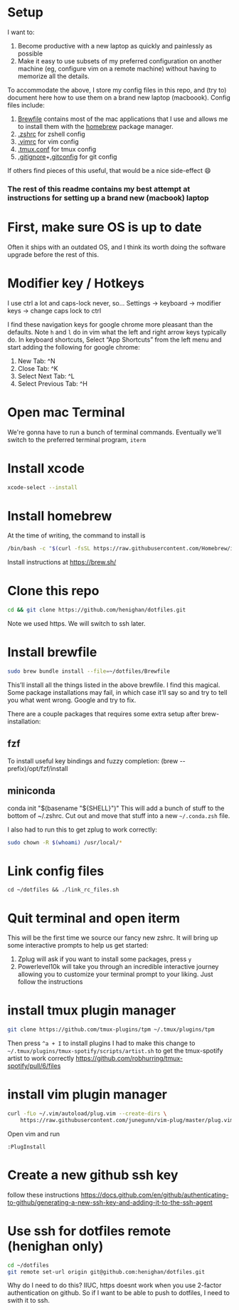# Setup

I want to:
1. Become productive with a new laptop as quickly and painlessly as possible
1. Make it easy to use subsets of my preferred configuration on another machine (eg, configure vim on a remote machine) without having to memorize all the details.

To accommodate the above, I store my config files in this repo, and (try to) document here how to use them on a brand new laptop (macboook). Config files include:
1. [Brewfile](.Brewfile) contains most of the mac applications that I use and allows me to install them with the [homebrew](https://brew.sh/) package manager.
1. [.zshrc](zshrc) for zshell config
1. [.vimrc](vimrc) for vim config
1. [.tmux.conf](tmux.conf) for tmux config
1. [.gitignore](gitignore)+[.gitconfig](gitconfig) for git config


If others find pieces of this useful, that would be a nice side-effect :smile:


### The rest of this readme contains my best attempt at instructions for setting up a brand new (macbook) laptop


# First, make sure OS is up to date
Often it ships with an outdated OS, and I think its worth doing the software upgrade before the rest of this.

# Modifier key / Hotkeys
I use ctrl a lot and caps-lock never, so...
Settings -> keyboard -> modifier keys -> change caps lock to ctrl

I find these navigation keys for google chrome more pleasant than the defaults. Note `h` and `l` do in vim what the left and right arrow keys typically do.
In keyboard shortcuts, Select “App Shortcuts” from the left menu and start adding the following for google chrome:
1. New Tab: ^N
1. Close Tab: ^K
1. Select Next Tab: ^L
1. Select Previous Tab: ^H

# Open mac Terminal
We're gonna have to run a bunch of terminal commands. Eventually we'll switch to the preferred terminal program, `iterm`

# Install xcode
```bash
xcode-select --install
```

# Install homebrew
At the time of writing, the command to install is
```bash
/bin/bash -c "$(curl -fsSL https://raw.githubusercontent.com/Homebrew/install/HEAD/install.sh)"
```
Install instructions at
https://brew.sh/

# Clone this repo
```bash
cd && git clone https://github.com/henighan/dotfiles.git
```
Note we used https. We will switch to ssh later.


# Install brewfile
```bash
sudo brew bundle install --file=~/dotfiles/Brewfile
```
This’ll install all the things listed in the above brewfile. I find this magical.
Some package installations may fail, in which case it’ll say so and try to tell you what went wrong. Google and try to fix.

There are a couple packages that requires some extra setup after brew-installation:
## fzf
To install useful key bindings and fuzzy completion:
(brew --prefix)/opt/fzf/install

## miniconda
conda init "$(basename "${SHELL}")"
This will add a bunch of stuff to the bottom of ~/.zshrc. Cut out and move that stuff into a new `~/.conda.zsh` file.


I also had to run this to get zplug to work correctly:
```bash
sudo chown -R $(whoami) /usr/local/*
```

# Link config files
`cd ~/dotfiles && ./link_rc_files.sh`


# Quit terminal and open iterm
This will be the first time we source our fancy new zshrc. It will bring up some interactive prompts to help us get started:
1. Zplug will ask if you want to install some packages, press `y`
1. Powerlevel10k will take you through an incredible interactive journey allowing you to customize your terminal prompt to your liking. Just follow the instructions

# install tmux plugin manager
```bash
git clone https://github.com/tmux-plugins/tpm ~/.tmux/plugins/tpm
```
Then press `^a + I` to install plugins
I had to make this change to `~/.tmux/plugins/tmux-spotify/scripts/artist.sh` to get the tmux-spotify artist to work correctly
https://github.com/robhurring/tmux-spotify/pull/6/files

# install vim plugin manager
```bash
curl -fLo ~/.vim/autoload/plug.vim --create-dirs \
    https://raw.githubusercontent.com/junegunn/vim-plug/master/plug.vim
```
Open vim and run
```
:PlugInstall
```

# Create a new github ssh key
follow these instructions
https://docs.github.com/en/github/authenticating-to-github/generating-a-new-ssh-key-and-adding-it-to-the-ssh-agent

# Use ssh for dotfiles remote (henighan only)
```bash
cd ~/dotfiles
git remote set-url origin git@github.com:henighan/dotfiles.git
```
Why do I need to do this? IIUC, https doesnt work when you use 2-factor authentication on github. So if I want to be able to push to dotfiles, I need to swith it to ssh.
